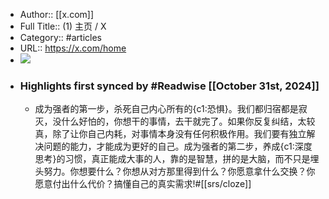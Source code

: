 - Author:: [[x.com]]
- Full Title:: (1) 主页 / X
- Category:: #articles
- URL:: https://x.com/home
- ![](https://readwise-assets.s3.amazonaws.com/static/images/article3.5c705a01b476.png)
- ### Highlights first synced by #Readwise [[October 31st, 2024]]
    - 成为强者的第一步，杀死自己内心所有的{c1:恐惧}。我们都归宿都是寂灭，没什么好怕的，你想干的事情，去干就完了。如果你反复纠结，太较真，除了让你自己内耗，对事情本身没有任何积极作用。我们要有独立解决问题的能力，才能成为更好的自己。成为强者的第二步，养成{c1:深度思考}的习惯，真正能成大事的人，靠的是智慧，拼的是大脑，而不只是埋头努力。你想要什么？你想从对方那里得到什么？你愿意拿什么交换？你愿意付出什么代价？搞懂自己的真实需求!#[[srs/cloze]]
